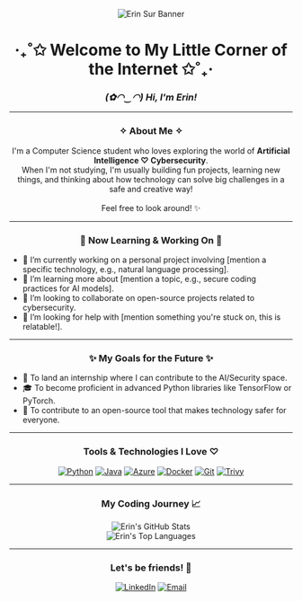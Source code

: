 <p align="center">
  <img src="[LINK_TO_YOUR_BANNER_IMAGE_HERE]" alt="Erin Sur Banner"/>
</p>

<div align="center">

# ‧₊˚✩ Welcome to My Little Corner of the Internet ✩˚₊‧

### *(✿◠‿◠) Hi, I'm Erin!*

</div>

---

### <p align="center">✧ About Me ✧</p>

<p align="center">
  I'm a Computer Science student who loves exploring the world of <strong>Artificial Intelligence ♡ Cybersecurity</strong>. <br>
  When I'm not studying, I'm usually building fun projects, learning new things, and thinking about how technology can solve big challenges in a safe and creative way!
  <br><br>
  Feel free to look around! ✨
</p>

---

### <p align="center">🌱 Now Learning & Working On 🌱</p>

<ul>
  <li>🔭 I’m currently working on a personal project involving [mention a specific technology, e.g., natural language processing].</li>
  <li>🌱 I’m learning more about [mention a topic, e.g., secure coding practices for AI models].</li>
  <li>👯 I’m looking to collaborate on open-source projects related to cybersecurity.</li>
  <li>🤔 I’m looking for help with [mention something you're stuck on, this is relatable!].</li>
</ul>

---

### <p align="center">✨ My Goals for the Future ✨</p>
<ul>
  <li>🚀 To land an internship where I can contribute to the AI/Security space.</li>
  <li>🎓 To become proficient in advanced Python libraries like TensorFlow or PyTorch.</li>
  <li>💖 To contribute to an open-source tool that makes technology safer for everyone.</li>
</ul>

---

### <p align="center">Tools & Technologies I Love ♡</p>

<p align="center">
  <a href="https://www.python.org" target="_blank" rel="noopener noreferrer"><img src="https://img.shields.io/badge/Python-3776AB?style=flat-square&logo=python&logoColor=white" alt="Python"></a>
  <a href="https://www.java.com" target="_blank" rel="noopener noreferrer"><img src="https://img.shields.io/badge/Java-ED8B00?style=flat-square&logo=java&logoColor=white" alt="Java"></a>
  <a href="https://azure.microsoft.com" target="_blank" rel="noopener noreferrer"><img src="https://img.shields.io/badge/Azure-0078D4?style=flat-square&logo=microsoft-azure&logoColor=white" alt="Azure"></a>
  <a href="https://www.docker.com/" target="_blank" rel="noopener noreferrer"><img src="https://img.shields.io/badge/Docker-2496ED?style=flat-square&logo=docker&logoColor=white" alt="Docker"></a>
  <a href="https://git-scm.com/" target="_blank" rel="noopener noreferrer"><img src="https://img.shields.io/badge/Git-F05032?style=flat-square&logo=git&logoColor=white" alt="Git"></a>
  <a href="https://trivy.dev/" target="_blank" rel="noopener noreferrer"><img src="https://img.shields.io/badge/Trivy-202A56?style=flat-square&logo=trivy&logoColor=00A9E5" alt="Trivy"></a>
</p>

---

### <p align="center">My Coding Journey 📈</p>

<p align="center">
  <img src="https://github-readme-stats.vercel.app/api?username=erinsur&show_icons=true&theme=buefy" alt="Erin's GitHub Stats">
  <br>
  <img src="https://github-readme-stats.vercel.app/api/top-langs/?username=erinsur&layout=compact&theme=buefy" alt="Erin's Top Languages">
</p>

---

### <p align="center">Let's be friends! 💖</p>

<p align="center">
  <a href="https://linkedin.com/in/erin-sur" target="_blank" rel="noopener noreferrer"><img src="https://img.shields.io/badge/LinkedIn-0A66C2?style=flat-square&logo=linkedin&logoColor=white" alt="LinkedIn"></a>
  <a href="mailto:[YOUR_EMAIL_HERE]" target="_blank" rel="noopener noreferrer"><img src="https://img.shields.io/badge/Email-D14836?style=flat-square&logo=gmail&logoColor=white" alt="Email"></a>
</p>
